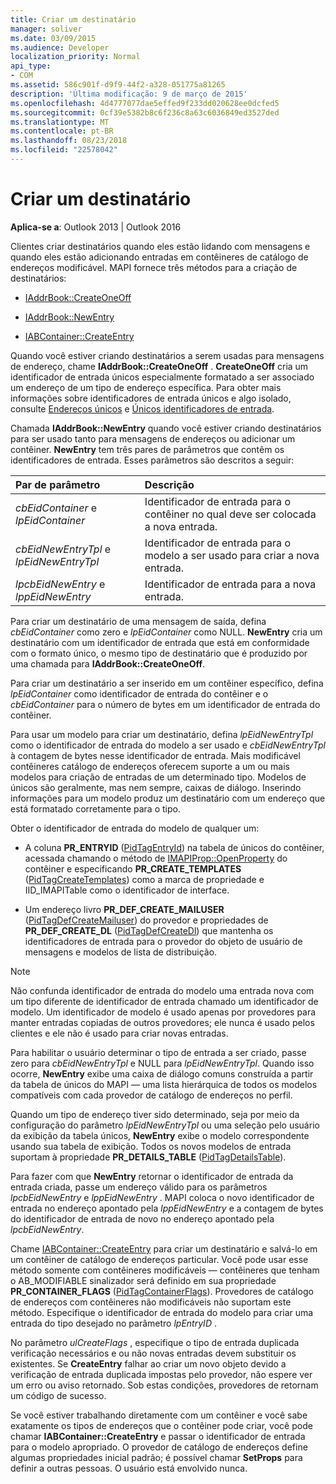 ```yaml
---
title: Criar um destinatário
manager: soliver
ms.date: 03/09/2015
ms.audience: Developer
localization_priority: Normal
api_type:
- COM
ms.assetid: 586c901f-d9f9-44f2-a328-051775a81265
description: 'Última modificação: 9 de março de 2015'
ms.openlocfilehash: 4d4777077dae5effed9f233dd020628ee0dcfed5
ms.sourcegitcommit: 0cf39e5382b8c6f236c8a63c6036849ed3527ded
ms.translationtype: MT
ms.contentlocale: pt-BR
ms.lasthandoff: 08/23/2018
ms.locfileid: "22578042"
---
```

# <a name="creating-a-recipient"></a>Criar um destinatário

  
  
**Aplica-se a**: Outlook 2013 | Outlook 2016 
  
Clientes criar destinatários quando eles estão lidando com mensagens e quando eles estão adicionando entradas em contêineres de catálogo de endereços modificável. MAPI fornece três métodos para a criação de destinatários:
  
- [IAddrBook::CreateOneOff](iaddrbook-createoneoff.md)
    
- [IAddrBook::NewEntry](iaddrbook-newentry.md)
    
- [IABContainer::CreateEntry](iabcontainer-createentry.md)
    
Quando você estiver criando destinatários a serem usadas para mensagens de endereço, chame **IAddrBook::CreateOneOff** . **CreateOneOff** cria um identificador de entrada únicos especialmente formatado a ser associado um endereço de um tipo de endereço específica. Para obter mais informações sobre identificadores de entrada únicos e algo isolado, consulte [Endereços únicos](one-off-addresses.md) e [Únicos identificadores de entrada](one-off-entry-identifiers.md).
  
Chamada **IAddrBook::NewEntry** quando você estiver criando destinatários para ser usado tanto para mensagens de endereços ou adicionar um contêiner. **NewEntry** tem três pares de parâmetros que contêm os identificadores de entrada. Esses parâmetros são descritos a seguir: 
  
|**Par de parâmetro**|**Descrição**|
|:-----|:-----|
| _cbEidContainer_ e _lpEidContainer_ <br/> |Identificador de entrada para o contêiner no qual deve ser colocada a nova entrada.  <br/> |
| _cbEidNewEntryTpl_ e _lpEidNewEntryTpl_ <br/> |Identificador de entrada para o modelo a ser usado para criar a nova entrada.  <br/> |
| _lpcbEidNewEntry_ e _lppEidNewEntry_ <br/> |Identificador de entrada para a nova entrada.  <br/> |
   
Para criar um destinatário de uma mensagem de saída, defina _cbEidContainer_ como zero e _lpEidContainer_ como NULL. **NewEntry** cria um destinatário com um identificador de entrada que está em conformidade com o formato único, o mesmo tipo de destinatário que é produzido por uma chamada para **IAddrBook::CreateOneOff**. 
  
Para criar um destinatário a ser inserido em um contêiner específico, defina _lpEidContainer_ como identificador de entrada do contêiner e o _cbEidContainer_ para o número de bytes em um identificador de entrada do contêiner. 
  
Para usar um modelo para criar um destinatário, defina _lpEidNewEntryTpl_ como o identificador de entrada do modelo a ser usado e _cbEidNewEntryTpl_ à contagem de bytes nesse identificador de entrada. Mais modificável contêineres catálogo de endereços oferecem suporte a um ou mais modelos para criação de entradas de um determinado tipo. Modelos de únicos são geralmente, mas nem sempre, caixas de diálogo. Inserindo informações para um modelo produz um destinatário com um endereço que está formatado corretamente para o tipo. 
  
Obter o identificador de entrada do modelo de qualquer um:
  
- A coluna **PR_ENTRYID** ([PidTagEntryId](pidtagentryid-canonical-property.md)) na tabela de únicos do contêiner, acessada chamando o método de [IMAPIProp::OpenProperty](imapiprop-openproperty.md) do contêiner e especificando **PR_CREATE_TEMPLATES** ([PidTagCreateTemplates](pidtagcreatetemplates-canonical-property.md)) como a marca de propriedade e IID_IMAPITable como o identificador de interface. 
    
- Um endereço livro **PR_DEF_CREATE_MAILUSER** ([PidTagDefCreateMailuser](pidtagdefcreatemailuser-canonical-property.md)) do provedor e propriedades de **PR_DEF_CREATE_DL** ([PidTagDefCreateDl](pidtagdefcreatedl-canonical-property.md)) que mantenha os identificadores de entrada para o provedor do objeto de usuário de mensagens e modelos de lista de distribuição. 
    
> [!NOTE]
> Não confunda identificador de entrada do modelo uma entrada nova com um tipo diferente de identificador de entrada chamado um identificador de modelo. Um identificador de modelo é usado apenas por provedores para manter entradas copiadas de outros provedores; ele nunca é usado pelos clientes e ele não é usado para criar novas entradas. 
  
Para habilitar o usuário determinar o tipo de entrada a ser criado, passe zero para _cbEidNewEntryTpl_ e NULL para _lpEidNewEntryTpl_. Quando isso ocorre, **NewEntry** exibe uma caixa de diálogo comuns construída a partir da tabela de únicos do MAPI — uma lista hierárquica de todos os modelos compatíveis com cada provedor de catálogo de endereços no perfil. 
  
Quando um tipo de endereço tiver sido determinado, seja por meio da configuração do parâmetro _lpEidNewEntryTpl_ ou uma seleção pelo usuário da exibição da tabela únicos, **NewEntry** exibe o modelo correspondente usando sua tabela de exibição. Todos os novos modelos de entrada suportam à propriedade **PR_DETAILS_TABLE** ([PidTagDetailsTable](pidtagdetailstable-canonical-property.md)). 
  
Para fazer com que **NewEntry** retornar o identificador de entrada da entrada criada, passe um endereço válido para os parâmetros _lpcbEidNewEntry_ e _lppEidNewEntry_ . MAPI coloca o novo identificador de entrada no endereço apontado pela _lppEidNewEntry_ e a contagem de bytes do identificador de entrada de novo no endereço apontado pela _lpcbEidNewEntry_.
  
Chame [IABContainer::CreateEntry](iabcontainer-createentry.md) para criar um destinatário e salvá-lo em um contêiner de catálogo de endereços particular. Você pode usar esse método somente com contêineres modificáveis — contêineres que tenham o AB_MODIFIABLE sinalizador será definido em sua propriedade **PR_CONTAINER_FLAGS** ([PidTagContainerFlags](pidtagcontainerflags-canonical-property.md)). Provedores de catálogo de endereços com contêineres não modificáveis não suportam este método. Especifique o identificador de entrada do modelo para criar uma entrada do tipo desejado no parâmetro _lpEntryID_ . 
  
No parâmetro _ulCreateFlags_ , especifique o tipo de entrada duplicada verificação necessários e ou não novas entradas devem substituir os existentes. Se **CreateEntry** falhar ao criar um novo objeto devido a verificação de entrada duplicada impostas pelo provedor, não espere ver um erro ou aviso retornado. Sob estas condições, provedores de retornam um código de sucesso. 
  
Se você estiver trabalhando diretamente com um contêiner e você sabe exatamente os tipos de endereços que o contêiner pode criar, você pode chamar **IABContainer::CreateEntry** e passar o identificador de entrada para o modelo apropriado. O provedor de catálogo de endereços define algumas propriedades inicial padrão; é possível chamar **SetProps** para definir a outras pessoas. O usuário está envolvido nunca. 
  

